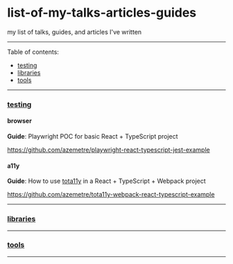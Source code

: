 # list-of-my-talks-articles-guides
my list of talks, guides, and articles I've written

---
Table of contents:
* [testing](#testing)
* [libraries](#libraries)
* [tools](#tools)
---

### [testing](#testing)

#### browser
**Guide**: Playwright POC for basic React + TypeScript project

https://github.com/azemetre/playwright-react-typescript-jest-example

#### a11y
**Guide**: How to use [tota11y](https://github.com/Khan/tota11y) in a React + TypeScript + Webpack project

https://github.com/azemetre/tota11y-webpack-react-typescript-example

---

### [libraries](#libraries)

---

### [tools](#tools)

---
